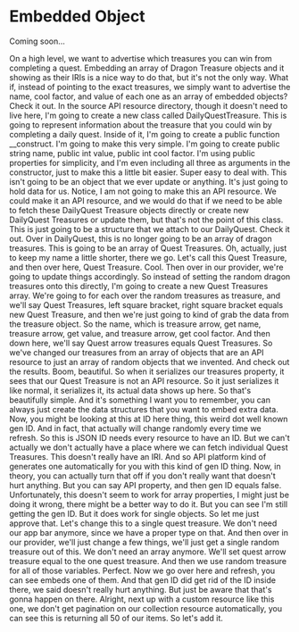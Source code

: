 # Embedded Object

Coming soon...

On a high level, we want to advertise which treasures you can win from completing a
quest. Embedding an array of Dragon Treasure objects and it showing as their IRIs is
a nice way to do that, but it's not the only way. What if, instead of pointing to the
exact treasures, we simply want to advertise the name, cool factor, and value of each
one as an array of embedded objects? Check it out. In the source API resource
directory, though it doesn't need to live here, I'm going to create a new class
called DailyQuestTreasure. This is going to represent information about the treasure
that you could win by completing a daily quest. Inside of it, I'm going to create a
public function __construct. I'm going to make this very simple. I'm going to create
public string name, public int value, public int cool factor. I'm using public
properties for simplicity, and I'm even including all three as arguments in the
constructor, just to make this a little bit easier. Super easy to deal with. This
isn't going to be an object that we ever update or anything. It's just going to hold
data for us. Notice, I am not going to make this an API resource. We could make it an
API resource, and we would do that if we need to be able to fetch these DailyQuest
Treasure objects directly or create new DailyQuest Treasures or update them, but
that's not the point of this class. This is just going to be a structure that we
attach to our DailyQuest. Check it out. Over in DailyQuest, this is no longer going
to be an array of dragon treasures. This is going to be an array of Quest Treasures.
Oh, actually, just to keep my name a little shorter, there we go. Let's call this
Quest Treasure, and then over here, Quest Treasure. Cool. Then over in our provider,
we're going to update things accordingly. So instead of setting the random dragon
treasures onto this directly, I'm going to create a new Quest Treasures array. We're
going to for each over the random treasures as treasure, and we'll say Quest
Treasures, left square bracket, right square bracket equals new Quest Treasure, and
then we're just going to kind of grab the data from the treasure object. So the name,
which is treasure arrow, get name, treasure arrow, get value, and treasure arrow, get
cool factor. And then down here, we'll say Quest arrow treasures equals Quest
Treasures. So we've changed our treasures from an array of objects that are an API
resource to just an array of random objects that we invented. And check out the
results. Boom, beautiful. So when it serializes our treasures property, it sees that
our Quest Treasure is not an API resource. So it just serializes it like normal, it
serializes it, its actual data shows up here. So that's beautifully simple. And it's
something I want you to remember, you can always just create the data structures that
you want to embed extra data. Now, you might be looking at this at ID here thing,
this weird dot well known gen ID. And in fact, that actually will change randomly
every time we refresh. So this is JSON ID needs every resource to have an ID. But we
can't actually we don't actually have a place where we can fetch individual Quest
Treasures. This doesn't really have an IRI. And so API platform kind of generates one
automatically for you with this kind of gen ID thing. Now, in theory, you can
actually turn that off if you don't really want that doesn't hurt anything. But you
can say API property, and then gen ID equals false. Unfortunately, this doesn't seem
to work for array properties, I might just be doing it wrong, there might be a better
way to do it. But you can see I'm still getting the gen ID. But it does work for
single objects. So let me just approve that. Let's change this to a single quest
treasure. We don't need our app bar anymore, since we have a proper type on that. And
then over in our provider, we'll just change a few things, we'll just get a single
random treasure out of this. We don't need an array anymore. We'll set quest arrow
treasure equal to the one quest treasure. And then we use random treasure for all of
those variables. Perfect. Now we go over here and refresh, you can see embeds one of
them. And that gen ID did get rid of the ID inside there, we said doesn't really hurt
anything. But just be aware that that's gonna happen on there. Alright, next up with
a custom resource like this one, we don't get pagination on our collection resource
automatically, you can see this is returning all 50 of our items. So let's add it.
